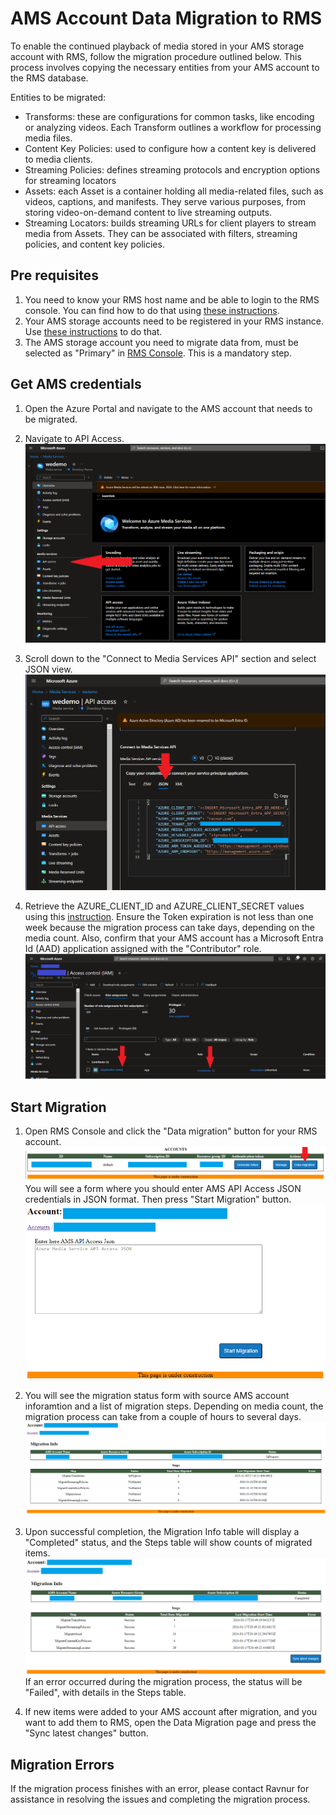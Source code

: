 # AMS Account Data Migration to RMS

To enable the continued playback of media stored in your AMS storage account with RMS, follow the migration procedure outlined below. This process involves copying the  necessary entities from your AMS account to the RMS database.

Entities to be migrated:
- Transforms: these are configurations for common tasks, like encoding or analyzing videos. Each Transform outlines a workflow for processing media files.
- Content Key Policies: used to configure how a content key is delivered to media clients.
- Streaming Policies: defines streaming protocols and encryption options for streaming locators
- Assets: each Asset is a container holding all media-related files, such as videos, captions, and manifests. They serve various purposes, from storing video-on-demand content to live streaming outputs.
- Streaming Locators: builds streaming URLs for client players to stream media from Assets. They can be associated with filters, streaming policies, and content key policies.

## Pre requisites

1. You need to know your RMS host name and be able to login to the RMS console. You can find how to do that using [these instructions](how-to-get-credentials.md).
2. Your AMS storage accounts need to be registered in your RMS instance.  Use [these instructions](custom-storage.md) to do that.
3. The AMS storage account you need to migrate data from, must be selected as "Primary" in [RMS Console](custom-storage.md). This is a mandatory step.

## Get AMS credentials

1. Open the Azure Portal and navigate to the AMS account that needs to be migrated.

2. Navigate to API Access.
      ![Console credentials](img/data-migration-select-api.png)

3. Scroll down to the "Connect to Media Services API" section and select JSON view.
      ![Console credentials](img/data-migration-json.png)

4. Retrieve the AZURE_CLIENT_ID and AZURE_CLIENT_SECRET values using this [instruction](https://learn.microsoft.com/en-us/azure/databricks/dev-tools/service-prin-aad-token#--provision-a-service-principal-in-azure-portal). Ensure the Token expiration is not less than one week because the migration process can take days, depending on the media count. Also, confirm that your AMS account has a Microsoft Entra Id (AAD) application assigned with the "Contributor" role.
      ![Console credentials](img/data-migration-iam.png)
   
## Start Migration

1. Open RMS Console and click the "Data migration" button for your RMS account.
      ![Console credentials](img/data-migration-console.png)
You will see a form where you should enter AMS API Access JSON credentials in JSON format. Then press "Start Migration" button.
      ![Console credentials](img/data-migration-start2.png)

2. You will see the migration status form with source AMS account inforamtion and a list of migration steps. Depending on media count, the migration process can take from a couple of hours to several days.
      ![Console credentials](img/data-migration-inprogress.png)

3. Upon successful completion, the Migration Info table will display a "Completed" status, and the Steps table will show counts of migrated items.
      ![Console credentials](img/data-migration-finished.png)
   If an error occurred during the migration process, the status will be "Failed", with details in the Steps table.

4. If new items were added to your AMS account after migration, and you want to add them to RMS, open the Data Migration page and press the "Sync latest changes" button.

## Migration Errors
If the migration process finishes with an error, please contact Ravnur for assistance in resolving the issues and completing the migration process.
